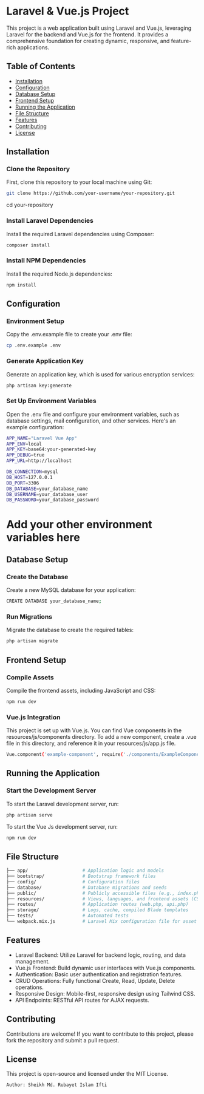 # Laravel & Vue.js Project

This project is a web application built using Laravel and Vue.js, leveraging Laravel for the backend and Vue.js for the frontend. It provides a comprehensive foundation for creating dynamic, responsive, and feature-rich applications.

## Table of Contents

- [Installation](#installation)
- [Configuration](#configuration)
- [Database Setup](#database-setup)
- [Frontend Setup](#frontend-setup)
- [Running the Application](#running-the-application)
- [File Structure](#file-structure)
- [Features](#features)
- [Contributing](#contributing)
- [License](#license)

## Installation

### Clone the Repository
First, clone this repository to your local machine using Git:

```bash
git clone https://github.com/your-username/your-repository.git
```
cd your-repository


### Install Laravel Dependencies
Install the required Laravel dependencies using Composer:

```bash
composer install
```


### Install NPM Dependencies
Install the required Node.js dependencies:
```bash
npm install
```

## Configuration
### Environment Setup
Copy the .env.example file to create your .env file:
```bash
cp .env.example .env
```
### Generate Application Key
Generate an application key, which is used for various encryption services:
```bash
php artisan key:generate
```
### Set Up Environment Variables
Open the .env file and configure your environment variables, such as database settings, mail configuration, and other services. Here's an example configuration:
```bash
APP_NAME="Laravel Vue App"
APP_ENV=local
APP_KEY=base64:your-generated-key
APP_DEBUG=true
APP_URL=http://localhost

DB_CONNECTION=mysql
DB_HOST=127.0.0.1
DB_PORT=3306
DB_DATABASE=your_database_name
DB_USERNAME=your_database_user
DB_PASSWORD=your_database_password
```

# Add your other environment variables here

## Database Setup

### Create the Database
Create a new MySQL database for your application:
```bash
CREATE DATABASE your_database_name;
```

### Run Migrations
Migrate the database to create the required tables:
```bash
php artisan migrate
```

## Frontend Setup
### Compile Assets
Compile the frontend assets, including JavaScript and CSS:
```bash
npm run dev
```

### Vue.js Integration
This project is set up with Vue.js. You can find Vue components in the resources/js/components directory. To add a new component, create a .vue file in this directory, and reference it in your resources/js/app.js file.
```bash
Vue.component('example-component', require('./components/ExampleComponent.vue').default);
```

## Running the Application
### Start the Development Server
To start the Laravel development server, run:
```bash
php artisan serve
```
To start the Vue Js development server, run:
```bash
npm run dev
```

## File Structure
```bash
├── app/                    # Application logic and models
├── bootstrap/              # Bootstrap framework files
├── config/                 # Configuration files
├── database/               # Database migrations and seeds
├── public/                 # Publicly accessible files (e.g., index.php, assets)
├── resources/              # Views, languages, and frontend assets (CSS, JS, Vue components)
├── routes/                 # Application routes (web.php, api.php)
├── storage/                # Logs, cache, compiled Blade templates
├── tests/                  # Automated tests
└── webpack.mix.js          # Laravel Mix configuration file for asset compilation
```
## Features
* Laravel Backend: Utilize Laravel for backend logic, routing, and data management.
* Vue.js Frontend: Build dynamic user interfaces with Vue.js components.
* Authentication: Basic user authentication and registration features.
* CRUD Operations: Fully functional Create, Read, Update, Delete operations.
* Responsive Design: Mobile-first, responsive design using Tailwind CSS.
* API Endpoints: RESTful API routes for AJAX requests.

## Contributing
Contributions are welcome! If you want to contribute to this project, please fork the repository and submit a pull request.

## License
This project is open-source and licensed under the MIT License.
```bash
Author: Sheikh Md. Rubayet Islam Ifti
```